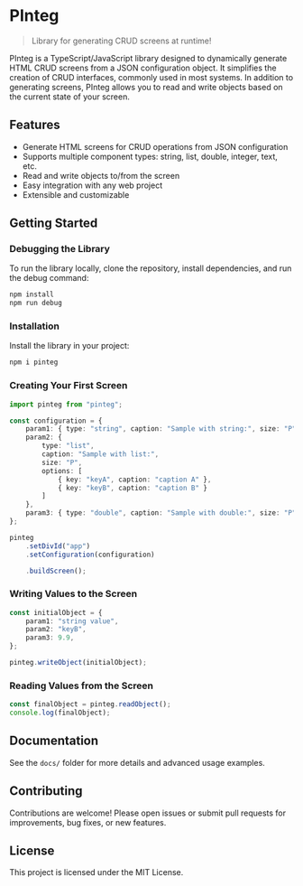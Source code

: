 # PInteg
> Library for generating CRUD screens at runtime!

PInteg is a TypeScript/JavaScript library designed to dynamically generate HTML CRUD screens from a JSON configuration object. It simplifies the creation of CRUD interfaces, commonly used in most systems. In addition to generating screens, PInteg allows you to read and write objects based on the current state of your screen.

## Features
- Generate HTML screens for CRUD operations from JSON configuration
- Supports multiple component types: string, list, double, integer, text, etc.
- Read and write objects to/from the screen
- Easy integration with any web project
- Extensible and customizable

## Getting Started

### Debugging the Library
To run the library locally, clone the repository, install dependencies, and run the debug command:
```sh
npm install
npm run debug
```

### Installation
Install the library in your project:
```sh
npm i pinteg
```

### Creating Your First Screen
```typescript
import pinteg from "pinteg";

const configuration = {
	param1: { type: "string", caption: "Sample with string:", size: "P" },
	param2: {
		type: "list",
		caption: "Sample with list:",
		size: "P",
		options: [
			{ key: "keyA", caption: "caption A" },
			{ key: "keyB", caption: "caption B" }
		]
	},
	param3: { type: "double", caption: "Sample with double:", size: "P" },
};

pinteg
	.setDivId("app")
	.setConfiguration(configuration)

	.buildScreen();
```

### Writing Values to the Screen
```typescript
const initialObject = {
	param1: "string value",
	param2: "keyB",
	param3: 9.9,
};

pinteg.writeObject(initialObject);
```

### Reading Values from the Screen
```typescript
const finalObject = pinteg.readObject();
console.log(finalObject);
```

## Documentation
See the `docs/` folder for more details and advanced usage examples.

## Contributing
Contributions are welcome! Please open issues or submit pull requests for improvements, bug fixes, or new features.

## License
This project is licensed under the MIT License.

